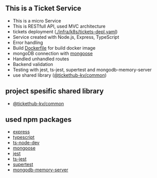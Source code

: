 ## This is a Ticket Service

- This is a micro Service
- This is RESTfull API, used MVC architecture
- tickets deployment ([./infra/k8s/tickets-depl.yaml](https://github.com/kavishkamk/ticket-hub/blob/main/infra/k8s/tickets-depl.yaml))
- Service created with Node.js, Express, TypeScript
- Error handling
- Build [ Dockerfile](https://github.com/kavishkamk/ticket-hub/blob/main/tickets/Dockerfile) for build docker image
- mongoDB connection with [mongoose](https://mongoosejs.com/)
- Handled unhandled routes
- Backend validation
- Testing with jest, ts-jest, supertest and mongodb-memory-server
- use shared library ([@tickethub-kv/common](https://www.npmjs.com/package/@tickethub-kv/common))

## project spesific shared library
- [@tickethub-kv/common](https://www.npmjs.com/package/@tickethub-kv/common)

## used npm packages

- [express](https://expressjs.com/)
- [typescript](https://www.typescriptlang.org/)
- [ts-node-dev](https://www.npmjs.com/package/ts-node-dev)
- [mongoose](https://mongoosejs.com/)
- [jest](https://jestjs.io/)
- [ts-jest](https://www.npmjs.com/package/ts-jest)
- [supertest](https://www.npmjs.com/package/supertest)
- [mongodb-memory-server](https://www.npmjs.com/package/mongodb-memory-server)